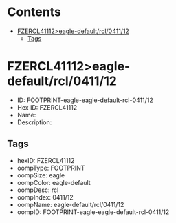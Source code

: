 



Contents
========

* [FZERCL41112>eagle-default/rcl/0411/12](#fzercl41112eagle-defaultrcl041112)
	* [Tags](#tags)

# FZERCL41112>eagle-default/rcl/0411/12

- ID: FOOTPRINT-eagle-eagle-default-rcl-0411/12
- Hex ID: FZERCL41112
- Name: 
- Description: 

## Tags

- hexID: FZERCL41112
- oompType: FOOTPRINT
- oompSize: eagle
- oompColor: eagle-default
- oompDesc: rcl
- oompIndex: 0411/12
- oompName: eagle-default/rcl/0411/12
- oompID: FOOTPRINT-eagle-eagle-default-rcl-0411/12

